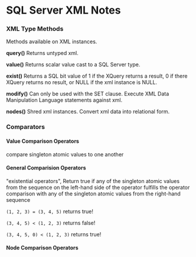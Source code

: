 # SQL Server XML Notes

### XML Type Methods

Methods available on XML instances.

**query()** Returns untyped xml.

**value()** Returns scalar value cast to a SQL Server type.

**exist()** Returns a SQL bit value of 1 if the XQuery returns a result, 0 if there XQuery returns no result, or NULL if the xml instance is NULL.

**modify()** Can only be used with the SET clause. Execute XML Data Manipulation Language statements against xml.

**nodes()** Shred xml instances. Convert xml data into relational form.

### Comparators

#### Value Comparison Operators

compare singleton atomic values to one another

#### General Comparision Operators

"existential operators", Return true if any of the singleton atomic values from the sequence on the left-hand side of the operator fulfills the operator comparison with any of the singleton atomic values from the right-hand sequence

`(1, 2, 3) = (3, 4, 5)` returns true!

`(3, 4, 5) < (1, 2, 3)` returns false!

`(3, 4, 5, 0) < (1, 2, 3)` returns true!

#### Node Comparison Operators
